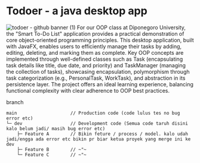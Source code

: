 # Todoer - a java desktop app
![todoer - github banner (1)](https://github.com/user-attachments/assets/ca60cf63-82fc-44e2-8ca4-0632c561e813)
For our OOP class at Diponegoro University, the "Smart To-Do List" application provides a practical demonstration of core object-oriented programming principles. This desktop application, built with JavaFX, enables users to efficiently manage their tasks by adding, editing, deleting, and marking them as complete. Key OOP concepts are implemented through well-defined classes such as Task (encapsulating task details like title, due date, and priority) and TaskManager (managing the collection of tasks), showcasing encapsulation, polymorphism through task categorization (e.g., PersonalTask, WorkTask), and abstraction in its persistence layer. The project offers an ideal learning experience, balancing functional complexity with clear adherence to OOP best practices.



branch
```
main                    // Production code (code lulus tes no bug error etc)
└─ dev                  // Development code (Semua code taruh disini kalo belum jadi/ masih bug error etc)
    ├─ Feature A        // Bikin feture / process / model. kalo udah jadi/engga ada error etc bikin pr biar ketua proyek yang merge ini ke dev
    ├─ Feature B        // ~"~
    └─ Feature C        // ~"~
```
